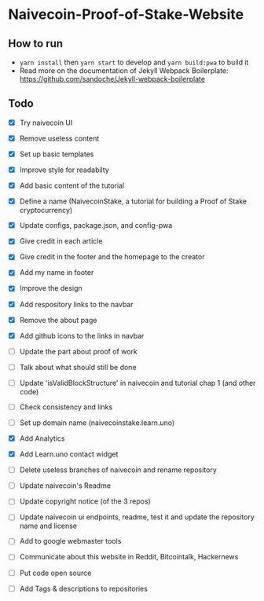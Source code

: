 # Naivecoin-Proof-of-Stake-Website

## How to run
* `yarn install` then `yarn start` to develop and `yarn build:pwa` to build it 
* Read more on the documentation of Jekyll Webpack Boilerplate: https://github.com/sandoche/Jekyll-webpack-boilerplate

## Todo
- [x] Try naivecoin UI
- [x] Remove useless content
- [x] Set up basic templates
- [x] Improve style for readabilty
- [x] Add basic content of the tutorial
- [x] Define a name (NaivecoinStake, a tutorial for building a Proof of Stake cryptocurrency)
- [x] Update configs, package.json, and config-pwa
- [x] Give credit in each article
- [x] Give credit in the footer and the homepage to the creator
- [x] Add my name in footer
- [x] Improve the design
- [x] Add respository links to the navbar
- [x] Remove the about page
- [x] Add github icons to the links in navbar

- [ ] Update the part about proof of work
- [ ] Talk about what should still be done
- [ ] Update 'isValidBlockStructure' in naivecoin and tutorial chap 1 (and other code)
- [ ] Check consistency and links

- [ ] Set up domain name (naivecoinstake.learn.uno)
- [x] Add Analytics
- [x] Add Learn.uno contact widget

- [ ] Delete useless branches of naivecoin and rename repository
- [ ] Update naivecoin's Readme
- [ ] Update copyright notice (of the 3 repos)
- [ ] Update naivecoin ui endpoints, readme, test it and update the repository name and license
- [ ] Add to google webmaster tools

- [ ] Communicate about this website in Reddit, Bitcointalk, Hackernews
- [ ] Put code open source
- [ ] Add Tags & descriptions to repositories
